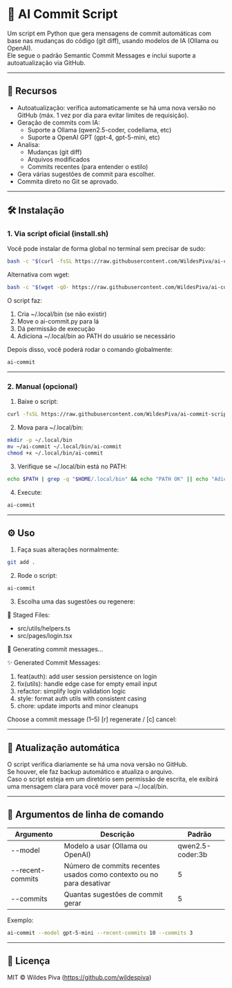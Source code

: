# 🤖 AI Commit Script

Um script em Python que gera mensagens de commit automáticas com base nas mudanças do código (git diff), usando modelos de IA (Ollama ou OpenAI).  
Ele segue o padrão Semantic Commit Messages e inclui suporte a autoatualização via GitHub.

---

## 🚀 Recursos

- Autoatualização: verifica automaticamente se há uma nova versão no GitHub (máx. 1 vez por dia para evitar limites de requisição).  
- Geração de commits com IA:
  - Suporte a Ollama (qwen2.5-coder, codellama, etc)
  - Suporte a OpenAI GPT (gpt-4, gpt-5-mini, etc)
- Analisa:
  - Mudanças (git diff)
  - Arquivos modificados
  - Commits recentes (para entender o estilo)
- Gera várias sugestões de commit para escolher.
- Commita direto no Git se aprovado.

---

## 🛠️ Instalação

### 1. Via script oficial (install.sh)

Você pode instalar de forma global no terminal sem precisar de sudo:

```bash
bash -c "$(curl -fsSL https://raw.githubusercontent.com/WildesPiva/ai-commit-script/main/install.sh)"
```

Alternativa com wget:

```bash
bash -c "$(wget -qO- https://raw.githubusercontent.com/WildesPiva/ai-commit-script/main/install.sh)"
```

O script faz:
1. Cria ~/.local/bin (se não existir)  
2. Move o ai-commit.py para lá  
3. Dá permissão de execução  
4. Adiciona ~/.local/bin ao PATH do usuário se necessário  

Depois disso, você poderá rodar o comando globalmente:

```bash
ai-commit
```
---

### 2. Manual (opcional)

1. Baixe o script:

```bash
curl -fsSL https://raw.githubusercontent.com/WildesPiva/ai-commit-script/main/ai-commit.py -o ~/ai-commit
```

2. Mova para ~/.local/bin:

```bash
mkdir -p ~/.local/bin
mv ~/ai-commit ~/.local/bin/ai-commit
chmod +x ~/.local/bin/ai-commit
```

3. Verifique se ~/.local/bin está no PATH:

```bash
echo $PATH | grep -q "$HOME/.local/bin" && echo "PATH OK" || echo "Adicione export PATH=\"$HOME/.local/bin:\$PATH\" ao seu shell"
```

4. Execute:

```bash
ai-commit
```

---

## ⚙️ Uso

1. Faça suas alterações normalmente:

```bash
git add .
```

2. Rode o script:

```bash
ai-commit
```

3. Escolha uma das sugestões ou regenere:

📂 Staged Files:
  - src/utils/helpers.ts
  - src/pages/login.tsx

📝 Generating commit messages...

✨ Generated Commit Messages:

1. feat(auth): add user session persistence on login
2. fix(utils): handle edge case for empty email input
3. refactor: simplify login validation logic
4. style: format auth utils with consistent casing
5. chore: update imports and minor cleanups

Choose a commit message (1–5) [r] regenerate / [c] cancel:

---

## 🔁 Atualização automática

O script verifica diariamente se há uma nova versão no GitHub.  
Se houver, ele faz backup automático e atualiza o arquivo.  
Caso o script esteja em um diretório sem permissão de escrita, ele exibirá uma mensagem clara para você mover para ~/.local/bin.

---

## 🧩 Argumentos de linha de comando

Argumento | Descrição | Padrão
-----------|-----------|--------
--model | Modelo a usar (Ollama ou OpenAI) | qwen2.5-coder:3b
--recent-commits | Número de commits recentes usados como contexto ou no para desativar | 5
--commits | Quantas sugestões de commit gerar | 5

Exemplo:
```bash
ai-commit --model gpt-5-mini --recent-commits 10 --commits 3
```
---

## 🧾 Licença

MIT © Wildes Piva (https://github.com/wildespiva)
